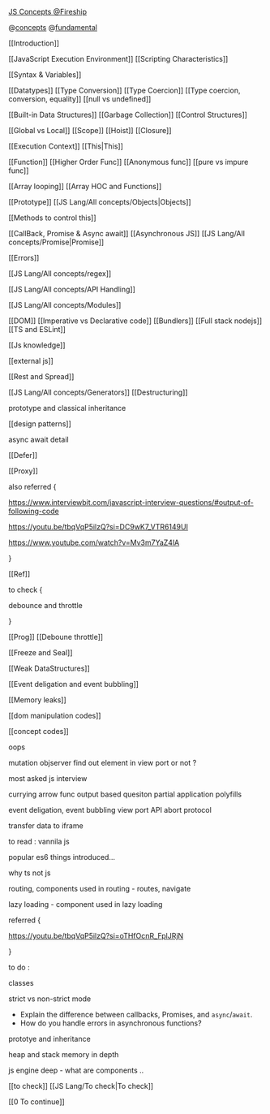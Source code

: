 [JS Concepts @Fireship](https://www.youtube.com/watch?v=lkIFF4maKMU)


@[concepts](https://www.linkedin.com/posts/harshit-chopra7_javascript-frontenddevelopment-webdevelopment-activity-7165560122633535488-bO8t)
@[fundamental](https://www.linkedin.com/posts/sahil-chopra-56a63b191_javascript-questions-activity-7163748698454212608-NQ5H)



[[Introduction]]


[[JavaScript Execution Environment]]
[[Scripting Characteristics]]

[[Syntax & Variables]]


[[Datatypes]]
[[Type Conversion]]
[[Type Coercion]]
[[Type coercion, conversion, equality]]
[[null vs undefined]]




[[Built-in Data Structures]]
[[Garbage Collection]]
[[Control Structures]]


[[Global vs Local]]
[[Scope]]
[[Hoist]]
[[Closure]]


[[Execution Context]]
[[This|This]]

[[Function]]
[[Higher Order Func]]
[[Anonymous func]]
[[pure vs impure func]]

[[Array looping]]
[[Array HOC and  Functions]]



[[Prototype]]
[[JS Lang/All concepts/Objects|Objects]]

[[Methods to control this]]






[[CallBack, Promise & Async await]]
[[Asynchronous JS]]
[[JS Lang/All concepts/Promise|Promise]]

[[Errors]]

[[JS Lang/All concepts/regex]]




[[JS Lang/All concepts/API Handling]]



[[JS Lang/All concepts/Modules]]

[[DOM]]
[[Imperative vs Declarative code]]
[[Bundlers]]
[[Full stack nodejs]]
[[TS and ESLint]]


[[Js knowledge]]




[[external js]]


[[Rest and Spread]]



[[JS Lang/All concepts/Generators]]
[[Destructuring]]



prototype and classical inheritance



[[design patterns]]

async await detail

[[Defer]]

[[Proxy]]


also referred {

https://www.interviewbit.com/javascript-interview-questions/#output-of-following-code

https://youtu.be/tbqVqP5ilzQ?si=DC9wK7_VTR6149UI


https://www.youtube.com/watch?v=Mv3m7YaZ4lA


}

[[Ref]]

to check {

debounce and throttle

}

[[Prog]]
[[Deboune throttle]]

[[Freeze and Seal]]

[[Weak DataStructures]]



[[Event deligation and event bubbling]]

[[Memory leaks]]

[[dom manipulation codes]]

[[concept codes]]

oops 


mutation objserver
find out element in view port or not ?


most asked js interview


currying
arrow func
output based quesiton
partial application
polyfills


event deligation, event bubbling
view port
API abort protocol

transfer data to iframe

to read : vannila js


popular es6 things introduced...


why ts not js 

routing, components used in routing - routes, navigate

lazy loading - component used in lazy loading



referred {

https://youtu.be/tbqVqP5ilzQ?si=oTHfOcnR_FplJRjN

}


to do :

classes


strict vs non-strict mode


- Explain the difference between callbacks, Promises, and `async`/`await`.
- How do you handle errors in asynchronous functions?

prototye and inheritance



heap and stack memory in depth

js engine deep - what are components ..  


[[to check]]
[[JS Lang/To check|To check]]

[[0 To continue]]






